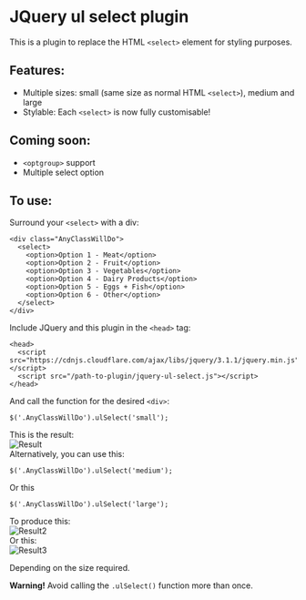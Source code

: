 # JQuery ul select plugin
This is a plugin to replace the HTML `<select>` element for styling purposes.

## Features:

* Multiple sizes: small (same size as normal HTML `<select>`), medium and large
* Stylable: Each `<select>` is now fully customisable!

## Coming soon:

* `<optgroup>` support
* Multiple select option

## To use:

Surround your `<select>` with a div:

```
<div class="AnyClassWillDo">
  <select>
    <option>Option 1 - Meat</option>
    <option>Option 2 - Fruit</option>
    <option>Option 3 - Vegetables</option>
    <option>Option 4 - Dairy Products</option>
    <option>Option 5 - Eggs + Fish</option>
    <option>Option 6 - Other</option>
  </select>
</div>
```
Include JQuery and this plugin in the `<head>` tag:

```
<head>
  <script src="https://cdnjs.cloudflare.com/ajax/libs/jquery/3.1.1/jquery.min.js"></script>
  <script src="/path-to-plugin/jquery-ul-select.js"></script>
</head>
```
And call the function for the desired `<div>`:

```
$('.AnyClassWillDo').ulSelect('small');
```
This is the result:  
![Result](https://s8.postimg.org/5hg6z5mat/Screen_Shot_2017-06-12_at_22.09.25.png)  
Alternatively, you can use this:
```
$('.AnyClassWillDo').ulSelect('medium');
```
Or this
```
$('.AnyClassWillDo').ulSelect('large');
```
To produce this:  
![Result2](https://s29.postimg.org/jppostst3/Screen_Shot_2017-06-12_at_22.13.12.png)  
Or this:  
![Result3](https://s29.postimg.org/hwms4i7mf/Screen_Shot_2017-06-12_at_22.13.26.png)  

Depending on the size required.

**Warning!** Avoid calling the `.ulSelect()` function more than once.
